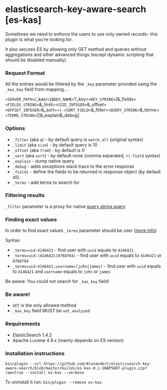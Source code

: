elasticsearch-key-aware-search [es-kas]
=======================================

Sometimes we need to enforce the users to use only owned records- this plugin is what you're looking for.

It also secures ES by allowing only GET method and queries without aggregations and other advanced things (except dynamic scripting that should be disabled manually).

### Request Format

All the entries would be filtered by the `_key` parameter provided using the `_kas_key` field from mapping...

`<SERVER_PATH>`/_kas/`<INDEX_NAME>`?_key=`<KEY_STRING>`[&_fields=`<FIELDS_STRING>`&_limit=`<SIZE_INTEGER>`&_offset=`<OFFSET_INTEGER>`&_sort=`+|-<SORT_FIELD>`&_filter=`<QUERY_STRING>`&_terms=`<TERMS_STRING>`][&_explain&_debug]

### Options

- `_filter` (aka `q`) - by default query is `match_all` (original syntax)
- `_limit` (aka `size`) - by default query is 10
- `_offset` (aka `from`) - by default is 0
- `_sort` (aka `sort`) - by default none (comma separated, `+|-field` syntax)
- `_explain` - dump native query
- `_debug` - adds exceptions stack trace to the error response
- `_fields` - define the fields to be returned in response object (by default all).
- `_terms` - add terms to search for

### Filtering results

`_filter` parameter is a proxy for native [query string query](http://www.elastic.co/guide/en/elasticsearch/reference/1.x/query-dsl-query-string-query.html)

### Finding exact values

In order to find exact values `_terms` parameter should be user ([more info](http://www.elastic.co/guide/en/elasticsearch/guide/current/_finding_exact_values.html))

Syntax:
- `_terms=uid:4146421` - find user with `uuid` equals to `4146421`
- `_terms=uid:(4146421|8768764)` - find user with `uuid` equals to `4146421` or `8768764`
- `_terms=uid:4146421,username=(john|james)` - find user with `uuid` equals to `4146421` and `username` equals to `john` or `james`

Be aware: You could not search for `_kas_key` field!

### Be aware!
    
- `GET` is the only allowed method
- `_kas_key` field MUST be `not_analyzed`

### Requirements

- ElasticSearch 1.4.2
- Apache Lucene 4.9.x (mainly depends on ES version)

### Installation instructions

`bin/plugin --url https://github.com/AlexanderC/elasticsearch-key-aware-search/blob/master/builds/es-kas-0.1-SNAPSHOT-plugin.zip?raw=true --install es-kas --verbose`

To uninstall it run: `bin/plugin --remove es-kas`
